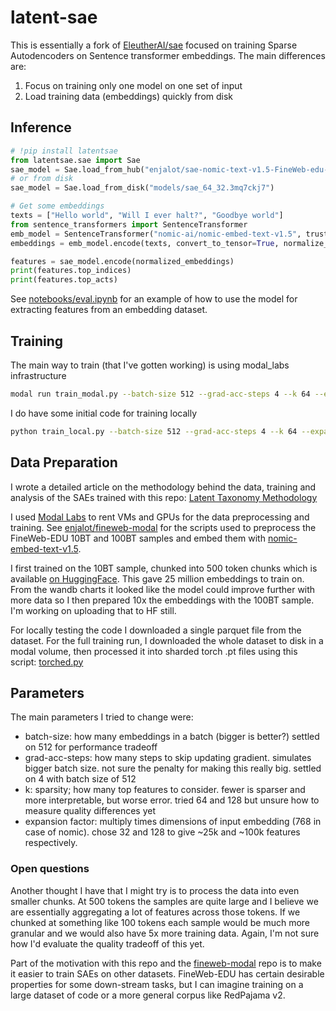# latent-sae

This is essentially a fork of [EleutherAI/sae](https://github.com/EleutherAI/sae) focused on training Sparse Autodencoders on Sentence transformer embeddings. The main differences are:  
1) Focus on training only one model on one set of input
2) Load training data (embeddings) quickly from disk



## Inference

```python
# !pip install latentsae
from latentsae.sae import Sae
sae_model = Sae.load_from_hub("enjalot/sae-nomic-text-v1.5-FineWeb-edu-100BT", "64_32")
# or from disk
sae_model = Sae.load_from_disk("models/sae_64_32.3mq7ckj7")

# Get some embeddings
texts = ["Hello world", "Will I ever halt?", "Goodbye world"]
from sentence_transformers import SentenceTransformer
emb_model = SentenceTransformer("nomic-ai/nomic-embed-text-v1.5", trust_remote_code=True)
embeddings = emb_model.encode(texts, convert_to_tensor=True, normalize_embeddings=True)

features = sae_model.encode(normalized_embeddings)
print(features.top_indices)
print(features.top_acts)
```

See [notebooks/eval.ipynb](notebooks/eval.ipynb) for an example of how to use the model for extracting features from an embedding dataset.

## Training

The main way to train (that I've gotten working) is using modal_labs infrastructure 
```bash
modal run train_modal.py --batch-size 512 --grad-acc-steps 4 --k 64 --expansion-factor 128
```

I do have some initial code for training locally

```bash
python train_local.py --batch-size 512 --grad-acc-steps 4 --k 64 --expansion-factor 128 
```

## Data Preparation
I wrote a detailed article on the methodology behind the data, training and analysis of the SAEs trained with this repo:
[Latent Taxonomy Methodology](https://enjalot.github.io/latent-taxonomy/articles/about)

I used [Modal Labs](https://modal.com) to rent VMs and GPUs for the data preprocessing and training. See [enjalot/fineweb-modal](https://github.com/enjalot/fineweb-modal) for the scripts used to preprocess the FineWeb-EDU 10BT and 100BT samples and embed them with [nomic-embed-text-v1.5](https://huggingface.co/nomic-ai/nomic-embed-text-v1.5).

I first trained on the 10BT sample, chunked into 500 token chunks which is available [on HuggingFace](https://huggingface.co/datasets/enjalot/fineweb-edu-sample-10BT-chunked-500-nomic-text-v1.5). This gave 25 million embeddings to train on.
From the wandb charts it looked like the model could improve further with more data so I then prepared 10x the embeddings with the 100BT sample. I'm working on uploading that to HF still.

For locally testing the code I downloaded a single parquet file from the dataset.
For the full training run, I downloaded the whole dataset to disk in a modal volume, then processed it into sharded torch .pt files using this script: [torched.py](https://github.com/enjalot/fineweb-modal/blob/main/torched.py)

## Parameters
The main parameters I tried to change were:

- batch-size: how many embeddings in a batch (bigger is better?) settled on 512 for performance tradeoff
- grad-acc-steps: how many steps to skip updating gradient. simulates bigger batch size. not sure the penalty for making this really big. settled on 4 with batch size of 512
- k: sparsity; how many top features to consider. fewer is sparser and more interpretable, but worse error. tried 64 and 128 but unsure how to measure quality differences yet
- expansion factor: multiply times dimensions of input embedding (768 in case of nomic). chose 32 and 128 to give ~25k and ~100k features respectively.

### Open questions
Another thought I have that I might try is to process the data into even smaller chunks. At 500 tokens the samples are quite large and I believe we are essentially aggregating a lot of features across those tokens. 
If we chunked at something like 100 tokens each sample would be much more granular and we would also have 5x more training data.
Again, I'm not sure how I'd evaluate the quality tradeoff of this yet.

Part of the motivation with this repo and the [fineweb-modal](https://github.com/enjalot/fineweb-modal) repo is to make it easier
to train SAEs on other datasets. FineWeb-EDU has certain desirable properties for some down-stream tasks, but I can imagine training on a large dataset of code or a more general corpus like RedPajama v2.

